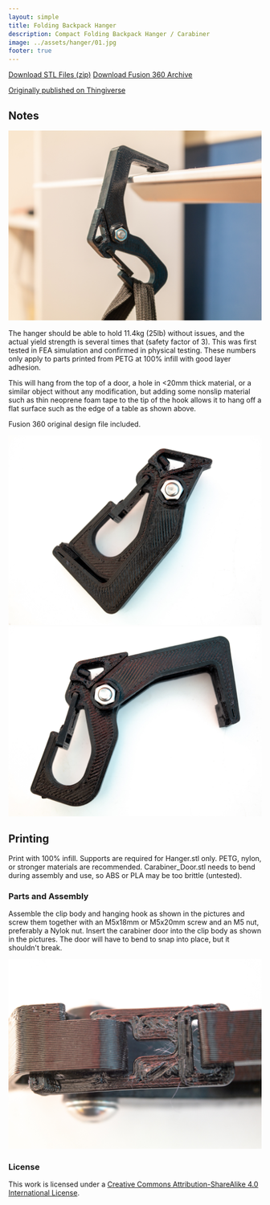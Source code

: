 ```yaml
---
layout: simple
title: Folding Backpack Hanger
description: Compact Folding Backpack Hanger / Carabiner
image: ../assets/hanger/01.jpg
footer: true
---
```


<a href="../assets/hanger/hanger STLs.zip" class="button">Download STL Files (zip)</a>
<a href="../assets/hanger/Backpack Hanger v71 Final 2019-09-18.f3d" class="button">Download Fusion 360 Archive</a>

[Originally published on Thingiverse](https://www.thingiverse.com/thing:3869162)

## Notes

![](../assets/hanger/09100043.jpg)

The hanger should be able to hold 11.4kg (25lb) without issues, and the actual yield strength is several times that (safety factor of 3). This was first tested in FEA simulation and confirmed in physical testing. These numbers only apply to parts printed from PETG at 100% infill with good layer adhesion.

This will hang from the top of a door, a hole in <20mm thick material, or a similar object without any modification, but adding some nonslip material such as thin neoprene foam tape to the tip of the hook allows it to hang off a flat surface such as the edge of a table as shown above.

Fusion 360 original design file included.

![](../assets/hanger/09100035.jpg)
![](../assets/hanger/09100036.jpg)

## Printing
Print with 100% infill. Supports are required for Hanger.stl only. PETG, nylon, or stronger materials are recommended. Carabiner_Door.stl needs to bend during assembly and use, so ABS or PLA may be too brittle (untested).

### Parts and Assembly
Assemble the clip body and hanging hook as shown in the pictures and screw them together with an M5x18mm or M5x20mm screw and an M5 nut, preferably a Nylok nut. Insert the carabiner door into the clip body as shown in the pictures. The door will have to bend to snap into place, but it shouldn't break.

![](../assets/hanger/09100037.jpg)

### License
This work is licensed under a [Creative Commons Attribution-ShareAlike 4.0 International License](http://creativecommons.org/licenses/by-sa/4.0/).
